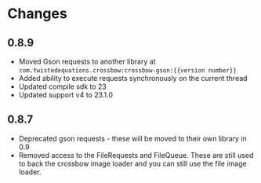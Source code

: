 Changes
===========

0.8.9
------
*  Moved Gson requests to another library at ```com.twistedequations.crossbow:crossbow-gson:{{version number}}```
*  Added ability to execute requests synchronously on the current thread
*  Updated compile sdk to 23
*  Updated support v4 to 23.1.0

0.8.7
------
*  Deprecated gson requests - these will be moved to their own library in 0.9
*  Removed access to the FileRequests and FileQueue. These are still used to back the crossbow image loader and you
can still use the file image loader.